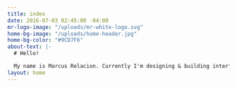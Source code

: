 ```yaml
---
title: index
date: 2016-07-03 02:45:00 -04:00
mr-logo-image: "/uploads/mr-white-logo.svg"
home-bg-image: "/uploads/home-header.jpg"
home-bg-color: "#9CD7F6"
about-text: |-
  # Hello!

  My name is Marcus Relacion. Currently I'm designing & building interfaces as a Junior UI Designer at [Clarabridge](http://www.clarabridge.com/) in Reston, VA.
layout: home
---
```


